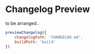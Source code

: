 # Changelog Preview

to be arranged..

```javascript
previewChangelog({
    changelogPath: 'CHANGELOG.md',
    buildPath: 'build'
})
```
